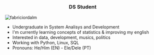 

<h3 align="center">DS Student</h3> 
<p align="left"> <img src="https://komarev.com/ghpvc/?username=fabriciordalm" alt="fabriciordalm" /> </p>

- Undergraduate in System Analisys and Development
- I'm currently learning concepts of statistics & improving my english
- Interested in data, development, musics, politics
- Working with Python, Linux, SQL
- Pronouns: He/Him (EN) - Ele/Dele (PT)
<!-- - 📝 I regulary write articles on [medium.com/@fabriciordalm](https://medium.com/@fabriciordalm) 
- 📫 My email: [fabriciordalm@gmail.com](mailto:fabriciordalm@gmail.com) -->

